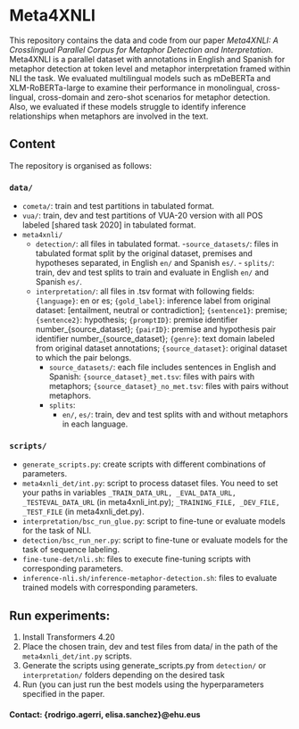 # Meta4XNLI

This repository contains the data and code from our paper _Meta4XNLI: A Crosslingual Parallel Corpus for Metaphor Detection and Interpretation_. Meta4XNLI is a parallel dataset with annotations in English and Spanish for metaphor detection at token level and metaphor interpretation framed within NLI the task. We evaluated multilingual models such as mDeBERTa and XLM-RoBERTa-large to examine their performance in monolingual, cross-lingual, cross-domain and zero-shot scenarios for metaphor detection. Also, we evaluated if these models struggle to identify inference relationships when metaphors are involved in the text.


## Content
The repository is organised as follows:

### `data/`

- `cometa/`: train and test partitions in tabulated format.
- `vua/`: train, dev and test partitions of VUA-20 version with all POS labeled [shared task 2020] in tabulated format.
- `meta4xnli/`
	- `detection/`: all files in tabulated format.
		  -`source_datasets/`: files in tabulated format split by the original dataset, premises and hypotheses separated, in English `en/` and Spanish `es/`.
		  - `splits/`: train, dev and test splits to train and evaluate in English `en/` and Spanish `es/`.	
	- `interpretation/`: all files in .tsv format with following fields: `{language}`: en or es; `{gold_label}`: inference label from original dataset: [entailment, neutral or contradiction]; `{sentence1}`: premise; `{sentence2}`: hypothesis; `{promptID}`: premise identifier number_{source_dataset}; `{pairID}`: premise and hypothesis          pair identifier number_{source_dataset}; `{genre}`: text domain labeled from original dataset annotations; `{source_dataset}`: original dataset to which the pair belongs.
	    - `source_datasets/`: each file includes sentences in English and Spanish: `{source_dataset}_met.tsv`: files with pairs with metaphors; `{source_dataset}_no_met.tsv`: files with pairs without metaphors.
	    - `splits`:
           - `en/`, `es/`: train, dev and test splits with and without metaphors in each language.



### `scripts/`
- `generate_scripts.py`: create scripts with different combinations of parameters.
- `meta4xnli_det/int.py`: script to process dataset files. You need to set your paths in variables `_TRAIN_DATA_URL, _EVAL_DATA_URL, _TESTEVAL_DATA_URL` (in meta4xnli_int.py); `_TRAINING_FILE, _DEV_FILE, _TEST_FILE` (in meta4xnli_det.py).   
- `interpretation/bsc_run_glue.py`: script to fine-tune or evaluate models for the task of NLI.
- `detection/bsc_run_ner.py`: script to fine-tune or evaluate models for the task of sequence labeling.
- `fine-tune-det/nli.sh`: files to execute fine-tuning scripts with corresponding parameters.
- `inference-nli.sh/inference-metaphor-detection.sh`: files to evaluate trained models with corresponding parameters.




## Run experiments:
1. Install Transformers 4.20
2. Place the chosen train, dev and test files from data/ in the path of the `meta4xnli_det/int.py` scripts.
3. Generate the scripts using generate_scripts.py from `detection/` or `interpretation/` folders depending on the desired task
4. Run (you can just run the best models using the hyperparameters specified in
the paper.

#### Contact: {rodrigo.agerri, elisa.sanchez}@ehu.eus
